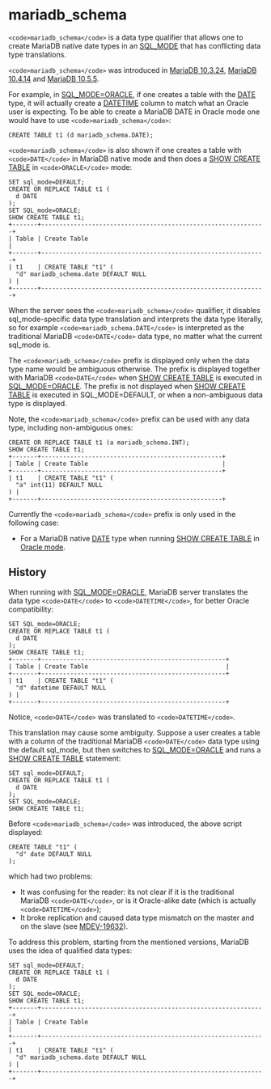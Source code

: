 
# mariadb_schema

`<code>mariadb_schema</code>` is a data type qualifier that allows one to create MariaDB native date types in an [SQL_MODE](../../../../../server-management/variables-and-modes/sql-mode.md) that has conflicting data type translations.


`<code>mariadb_schema</code>` was introduced in [MariaDB 10.3.24](../../../../../../release-notes/mariadb-community-server/release-notes-mariadb-10-3-series/mariadb-10324-release-notes.md), [MariaDB 10.4.14](../../../../../../release-notes/mariadb-community-server/release-notes-mariadb-10-4-series/mariadb-10414-release-notes.md) and [MariaDB 10.5.5](../../../../../../release-notes/mariadb-community-server/release-notes-mariadb-10-5-series/mariadb-1055-release-notes.md).


For example, in [SQL_MODE=ORACLE](../../../../../../release-notes/mariadb-community-server/compatibility-and-differences/sql_modeoracle.md), if one creates a table with the [DATE](../../../sql-language-structure/date-and-time-literals.md) type, it will actually create a [DATETIME](../../../../data-types/date-and-time-data-types/datetime.md#oracle-mode) column to match what an Oracle user is expecting. To be able to create a MariaDB DATE in Oracle mode one would have to use `<code>mariadb_schema</code>`:


```
CREATE TABLE t1 (d mariadb_schema.DATE);
```

`<code>mariadb_schema</code>` is also shown if one creates a table with `<code>DATE</code>` in MariaDB native mode and then does a [SHOW CREATE TABLE](../show/show-create-table.md) in `<code>ORACLE</code>` mode:


```
SET sql_mode=DEFAULT;
CREATE OR REPLACE TABLE t1 (
  d DATE
);
SET SQL_mode=ORACLE;
SHOW CREATE TABLE t1;
+-------+--------------------------------------------------------------+
| Table | Create Table                                                 |
+-------+--------------------------------------------------------------+
| t1    | CREATE TABLE "t1" (
  "d" mariadb_schema.date DEFAULT NULL
) |
+-------+--------------------------------------------------------------+
```

When the server sees the `<code>mariadb_schema</code>` qualifier, it disables sql_mode-specific data type translation and interprets the data type literally, so for example `<code>mariadb_schema.DATE</code>` is interpreted as the traditional MariaDB `<code>DATE</code>` data type, no matter what the current sql_mode is.


The `<code>mariadb_schema</code>` prefix is displayed only when the data type name would be ambiguous otherwise. The prefix is displayed together with MariaDB `<code>DATE</code>` when [SHOW CREATE TABLE](../show/show-create-table.md) is executed in [SQL_MODE=ORACLE](../../../../../../release-notes/mariadb-community-server/compatibility-and-differences/sql_modeoracle.md). The prefix is not displayed when [SHOW CREATE TABLE](../show/show-create-table.md) is executed in SQL_MODE=DEFAULT, or when a non-ambiguous data type is displayed.


Note, the `<code>mariadb_schema</code>` prefix can be used with any data type, including non-ambiguous ones:


```
CREATE OR REPLACE TABLE t1 (a mariadb_schema.INT);
SHOW CREATE TABLE t1;
+-------+--------------------------------------------------+
| Table | Create Table                                     |
+-------+--------------------------------------------------+
| t1    | CREATE TABLE "t1" (
  "a" int(11) DEFAULT NULL
) |
+-------+--------------------------------------------------+
```

Currently the `<code>mariadb_schema</code>` prefix is only used in the following case:


* For a MariaDB native [DATE](../../../sql-language-structure/date-and-time-literals.md) type when running [SHOW CREATE TABLE](../show/show-create-table.md) in [Oracle mode](../../../../../../release-notes/mariadb-community-server/compatibility-and-differences/sql_modeoracle.md).


## History


When running with [SQL_MODE=ORACLE](../../../../../../release-notes/mariadb-community-server/compatibility-and-differences/sql_modeoracle.md), MariaDB server translates the data type `<code>DATE</code>` to `<code>DATETIME</code>`, for better Oracle compatibility:


```
SET SQL_mode=ORACLE;
CREATE OR REPLACE TABLE t1 (
  d DATE
);
SHOW CREATE TABLE t1;
+-------+---------------------------------------------------+
| Table | Create Table                                      |
+-------+---------------------------------------------------+
| t1    | CREATE TABLE "t1" (
  "d" datetime DEFAULT NULL
) |
+-------+---------------------------------------------------+
```

Notice, `<code>DATE</code>` was translated to `<code>DATETIME</code>`.


This translation may cause some ambiguity. Suppose a user creates a table with a column of the traditional MariaDB `<code>DATE</code>` data type using the default sql_mode, but then switches to [SQL_MODE=ORACLE](../../../../../../release-notes/mariadb-community-server/compatibility-and-differences/sql_modeoracle.md) and runs a [SHOW CREATE TABLE](../show/show-create-table.md) statement:


```
SET sql_mode=DEFAULT;
CREATE OR REPLACE TABLE t1 (
  d DATE
);
SET SQL_mode=ORACLE;
SHOW CREATE TABLE t1;
```

Before `<code>mariadb_schema</code>` was introduced, the above script displayed:


```
CREATE TABLE "t1" (
  "d" date DEFAULT NULL
);
```

which had two problems:


* It was confusing for the reader: its not clear if it is the traditional MariaDB `<code>DATE</code>`, or is it Oracle-alike date (which is actually `<code>DATETIME</code>`);
* It broke replication and caused data type mismatch on the master and on the slave (see [MDEV-19632](https://jira.mariadb.org/browse/MDEV-19632)).


To address this problem, starting from the mentioned versions, MariaDB uses the idea of qualified data types:


```
SET sql_mode=DEFAULT;
CREATE OR REPLACE TABLE t1 (
  d DATE
);
SET SQL_mode=ORACLE;
SHOW CREATE TABLE t1;
+-------+--------------------------------------------------------------+
| Table | Create Table                                                 |
+-------+--------------------------------------------------------------+
| t1    | CREATE TABLE "t1" (
  "d" mariadb_schema.date DEFAULT NULL
) |
+-------+--------------------------------------------------------------+
```
